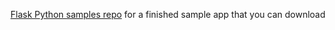 [Flask Python samples repo](https://github.com/okta/samples-python-flask/tree/master/resource-server) for a finished sample app that you can download
